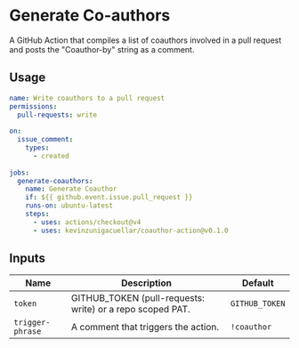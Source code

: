 # Generate Co-authors

A GitHub Action that compiles a list of coauthors involved in a pull request and posts the "Coauthor-by" string as a comment.

## Usage

```yaml
name: Write coauthors to a pull request
permissions:
  pull-requests: write
  
on:
  issue_comment:
    types:
      - created
      
jobs:
  generate-coauthors:
    name: Generate Coauthor
    if: ${{ github.event.issue.pull_request }}
    runs-on: ubuntu-latest
    steps:
      - uses: actions/checkout@v4
      - uses: kevinzunigacuellar/coauthor-action@v0.1.0
```

## Inputs

| Name             | Description                                               | Default        |
|------------------|-----------------------------------------------------------|----------------|
| `token`          | GITHUB_TOKEN (pull-requests: write) or a repo scoped PAT. | `GITHUB_TOKEN` |
| `trigger-phrase` | A comment that triggers the action.                       | `!coauthor`    |
